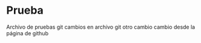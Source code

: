 # Prueba
Archivo de pruebas git
cambios en archivo git
otro cambio
cambio desde la página de github
